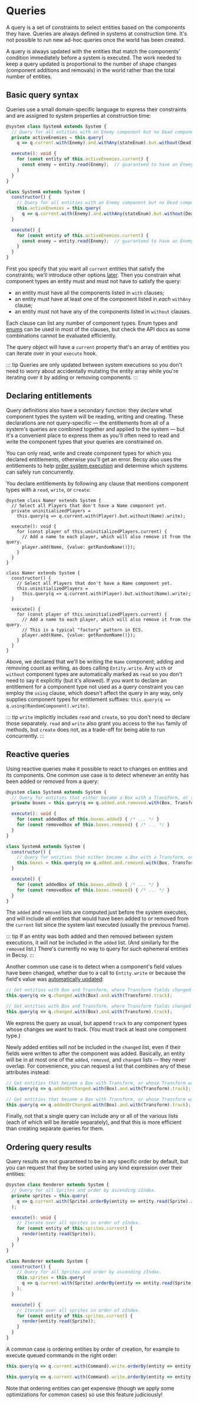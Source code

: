 <language-switcher/>

# Queries

A query is a set of constraints to select entities based on the components they have.  Queries are always defined in systems at construction time.  It's not possible to run new ad-hoc queries once the world has been created.

A query is always updated with the entities that match the components' condition immediately before a system is executed.  The work needed to keep a query updated is proportional to the number of shape changes (component additions and removals) in the world rather than the total number of entities.

## Basic query syntax

Queries use a small domain-specific language to express their constraints and are assigned to system properties at construction time:

```ts
@system class SystemA extends System {
  // Query for all entities with an Enemy component but no Dead component.
  private activeEnemies = this.query(
    q => q.current.with(Enemy).and.withAny(stateEnum).but.without(Dead));

  execute(): void {
    for (const entity of this.activeEnemies.current) {
      const enemy = entity.read(Enemy);  // guaranteed to have an Enemy component
    }
  }
}
```
```js
class SystemA extends System {
  constructor() {
    // Query for all entities with an Enemy component but no Dead component.
    this.activeEnemies = this.query(
      q => q.current.with(Enemy).and.withAny(stateEnum).but.without(Dead));
  }

  execute() {
    for (const entity of this.activeEnemies.current) {
      const enemy = entity.read(Enemy);  // guaranteed to have an Enemy component
    }
  }
}
```

First you specify that you want all `current` entities that satisfy the constraints; we'll introduce other options [later](#reactive-queries).  Then you constrain what component types an entity must and must not have to satisfy the query:
- an entity must have all the components listed in `with` clauses;
- an entity must have at least one of the component listed in *each* `withAny` clause;
- an entity must not have any of the components listed in `without` clauses.

Each clause can list any number of component types.  Enum types and [enums](components#component-enums) can be used in most of the clauses, but check the API docs as some combinations cannot be evaluated efficiently.

The query object will have a `current` property that's an array of entities you can iterate over in your `execute` hook.

::: tip
Queries are only updated between system executions so you don't need to worry about accidentally mutating the entity array while you're iterating over it by adding or removing components.
:::

## Declaring entitlements

Query definitions also have a secondary function:  they declare what component types the system will be reading, writing and creating.  These declarations are not query-specific &mdash; the entitlements from all of a system's queries are combined together and applied to the system &mdash; but it's a convenient place to express them as you'll often need to read and write the component types that your queries are constrained on.

You can only read, write and create component types for which you declared entitlements, otherwise you'll get an error.  Becsy also uses the entitlements to help [order system execution](./systems#execution-order) and determine which systems can safely run concurrently.

You declare entitlements by following any clause that mentions component types with a `read`, `write`, or `create`:

```ts{4}
@system class Namer extends System {
  // Select all Players that don't have a Name component yet.
  private uninitializedPlayers =
    this.query(q => q.current.with(Player).but.without(Name).write);

  execute(): void {
    for (const player of this.uninitializedPlayers.current) {
      // Add a name to each player, which will also remove it from the query.
      player.add(Name, {value: getRandomName()});
    }
  }
}
```
```js{5}
class Namer extends System {
  constructor() {
    // Select all Players that don't have a Name component yet.
    this.uninitializedPlayers =
      this.query(q => q.current.with(Player).but.without(Name).write);
  }

  execute() {
    for (const player of this.uninitializedPlayers.current) {
      // Add a name to each player, which will also remove it from the query.
      // This is a typical "factory" pattern in ECS.
      player.add(Name, {value: getRandomName()});
    }
  }
}
```

Above, we declared that we'll be writing the `Name` component; adding and removing count as writing, as does calling `Entity.write`.  Any `with` or `without` component types are automatically marked as `read` so you don't need to say it explicitly (but it's allowed).  If you want to declare an entitlement for a component type not used as a query constraint you can employ the `using` clause, which doesn't affect the query in any way, only supplies component types for entitlement suffixes:  `this.query(q => q.using(RandomComponent).write)`.

::: tip
`write` implicitly includes `read` and `create`, so you don't need to declare those separately.  `read` and `write` also grant you access to the `has` family of methods, but `create` does not, as a trade-off for being able to run concurrently.
:::

## Reactive queries

Using reactive queries make it possible to react to changes on entities and its components.  One common use case is to detect whenever an entity has been added or removed from a query:

```ts
@system class SystemA extends System {
  // Query for entities that either became a Box with a Transform, or stopped being one.
  private boxes = this.query(q => q.added.and.removed.with(Box, Transform));

  execute(): void {
    for (const addedBox of this.boxes.added) { /* ... */ }
    for (const removedbox of this.boxes.removed) { /* ... */ }
  }
}
```
```js
class SystemA extends System {
  constructor() {
    // Query for entities that either became a Box with a Transform, or stopped being one.
    this.boxes = this.query(q => q.added.and.removed.with(Box, Transform));
  }

  execute() {
    for (const addedBox of this.boxes.added) { /* ... */ }
    for (const removedbox of this.boxes.removed) { /* ... */ }
  }
}
```

The `added` and `removed` lists are computed just before the system executes, and will include all entities that would have been added to or removed from the `current` list since the system last executed (usually the previous frame).

::: tip
If an entity was both added and then removed between system executions, it will *not* be included in the `added` list.  (And similarly for the `removed` list.)  There's currently no way to query for such ephemeral entities in Becsy.
:::

Another common use case is to detect when a component's field values have been changed, whether due to a call to `Entity.write` or because the field's value was [automatically updated](./components#referencing-entities):

```ts
// Get entities with Box and Transform, where Transform fields changed since last time.
this.query(q => q.changed.with(Box).and.with(Transform).track);
```
```js
// Get entities with Box and Transform, where Transform fields changed since last time.
this.query(q => q.changed.with(Box).and.with(Transform).track);
```

We express the query as usual, but append `track` to any component types whose changes we want to track.  (You must track at least one component type.)

Newly added entities will *not* be included in the `changed` list, even if their fields were written to after the component was added.  Basically, an entity will be in at most one of the `added`, `removed`, and `changed` lists &mdash; they never overlap.  For convenience, you can request a list that combines any of these attributes instead:

```ts
// Get entities that became a Box with Transform, or whose Transform was changed.
this.query(q => q.addedOrChanged.with(Box).and.with(Transform).track);
```
```js
// Get entities that became a Box with Transform, or whose Transform was changed.
this.query(q => q.addedOrChanged.with(Box).and.with(Transform).track);
```

Finally, not that a single query can include any or all of the various lists (each of which will be iterable separately), and that this is more efficient than creating separate queries for them.

## Ordering query results

Query results are not guaranteed to be in any specific order by default, but you can request that they be sorted using any kind expression over their entities:

```ts
@system class Renderer extends System {
  // Query for all Sprites and order by ascending zIndex.
  private sprites = this.query(
    q => q.current.with(Sprite).orderBy(entity => entity.read(Sprite).zIndex)
  );

  execute(): void {
    // Iterate over all sprites in order of zIndex.
    for (const entity of this.sprites.current) {
      render(entity.read(Sprite));
    }
  }
}
```
```js
class Renderer extends System {
  constructor() {
    // Query for all Sprites and order by ascending zIndex.
    this.sprites = this.query(
      q => q.current.with(Sprite).orderBy(entity => entity.read(Sprite).zIndex)
    );
  }

  execute() {
    // Iterate over all sprites in order of zIndex.
    for (const entity of this.sprites.current) {
      render(entity.read(Sprite));
    }
  }
}
```

A common case is ordering entities by order of creation, for example to execute queued commands in the right order:

```ts
this.query(q => q.current.with(Command).write.orderBy(entity => entity.ordinal))
```
```js
this.query(q => q.current.with(Command).write.orderBy(entity => entity.ordinal))
```

Note that ordering entities can get expensive (though we apply some optimizations for common cases) so use this feature judiciously!
